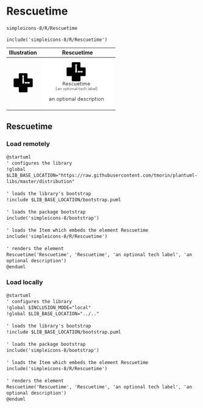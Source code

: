 # Rescuetime


```text
simpleicons-8/R/Rescuetime
```

```text
include('simpleicons-8/R/Rescuetime')
```



| Illustration | Rescuetime |
| :---: | :---: |
| ![illustration for Illustration](../../simpleicons-8/R/Rescuetime.png) | ![illustration for Rescuetime](../../simpleicons-8/R/Rescuetime.Local.png) |




## Rescuetime

### Load remotely
```plantuml
@startuml
' configures the library
!global $LIB_BASE_LOCATION="https://raw.githubusercontent.com/tmorin/plantuml-libs/master/distribution"

' loads the library's bootstrap
!include $LIB_BASE_LOCATION/bootstrap.puml

' loads the package bootstrap
include('simpleicons-8/bootstrap')

' loads the Item which embeds the element Rescuetime
include('simpleicons-8/R/Rescuetime')

' renders the element
Rescuetime('Rescuetime', 'Rescuetime', 'an optional tech label', 'an optional description')
@enduml
```

### Load locally
```plantuml
@startuml
' configures the library
!global $INCLUSION_MODE="local"
!global $LIB_BASE_LOCATION="../.."

' loads the library's bootstrap
!include $LIB_BASE_LOCATION/bootstrap.puml

' loads the package bootstrap
include('simpleicons-8/bootstrap')

' loads the Item which embeds the element Rescuetime
include('simpleicons-8/R/Rescuetime')

' renders the element
Rescuetime('Rescuetime', 'Rescuetime', 'an optional tech label', 'an optional description')
@enduml
```

